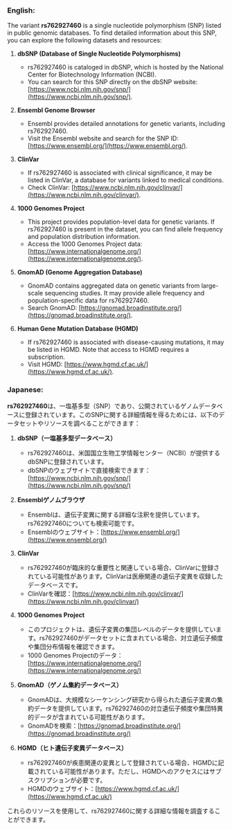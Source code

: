 ### English:
The variant **rs762927460** is a single nucleotide polymorphism (SNP) listed in public genomic databases. To find detailed information about this SNP, you can explore the following datasets and resources:

1. **dbSNP (Database of Single Nucleotide Polymorphisms)**  
   - rs762927460 is cataloged in dbSNP, which is hosted by the National Center for Biotechnology Information (NCBI).  
   - You can search for this SNP directly on the dbSNP website: [https://www.ncbi.nlm.nih.gov/snp/](https://www.ncbi.nlm.nih.gov/snp/).

2. **Ensembl Genome Browser**  
   - Ensembl provides detailed annotations for genetic variants, including rs762927460.  
   - Visit the Ensembl website and search for the SNP ID: [https://www.ensembl.org/](https://www.ensembl.org/).

3. **ClinVar**  
   - If rs762927460 is associated with clinical significance, it may be listed in ClinVar, a database for variants linked to medical conditions.  
   - Check ClinVar: [https://www.ncbi.nlm.nih.gov/clinvar/](https://www.ncbi.nlm.nih.gov/clinvar/).

4. **1000 Genomes Project**  
   - This project provides population-level data for genetic variants. If rs762927460 is present in the dataset, you can find allele frequency and population distribution information.  
   - Access the 1000 Genomes Project data: [https://www.internationalgenome.org/](https://www.internationalgenome.org/).

5. **GnomAD (Genome Aggregation Database)**  
   - GnomAD contains aggregated data on genetic variants from large-scale sequencing studies. It may provide allele frequency and population-specific data for rs762927460.  
   - Search GnomAD: [https://gnomad.broadinstitute.org/](https://gnomad.broadinstitute.org/).

6. **Human Gene Mutation Database (HGMD)**  
   - If rs762927460 is associated with disease-causing mutations, it may be listed in HGMD. Note that access to HGMD requires a subscription.  
   - Visit HGMD: [https://www.hgmd.cf.ac.uk/](https://www.hgmd.cf.ac.uk/).

### Japanese:
**rs762927460**は、一塩基多型（SNP）であり、公開されているゲノムデータベースに登録されています。このSNPに関する詳細情報を得るためには、以下のデータセットやリソースを調べることができます：

1. **dbSNP（一塩基多型データベース）**  
   - rs762927460は、米国国立生物工学情報センター（NCBI）が提供するdbSNPに登録されています。  
   - dbSNPのウェブサイトで直接検索できます：[https://www.ncbi.nlm.nih.gov/snp/](https://www.ncbi.nlm.nih.gov/snp/)

2. **Ensemblゲノムブラウザ**  
   - Ensemblは、遺伝子変異に関する詳細な注釈を提供しています。rs762927460についても検索可能です。  
   - Ensemblのウェブサイト：[https://www.ensembl.org/](https://www.ensembl.org/)

3. **ClinVar**  
   - rs762927460が臨床的な重要性と関連している場合、ClinVarに登録されている可能性があります。ClinVarは医療関連の遺伝子変異を収録したデータベースです。  
   - ClinVarを確認：[https://www.ncbi.nlm.nih.gov/clinvar/](https://www.ncbi.nlm.nih.gov/clinvar/)

4. **1000 Genomes Project**  
   - このプロジェクトは、遺伝子変異の集団レベルのデータを提供しています。rs762927460がデータセットに含まれている場合、対立遺伝子頻度や集団分布情報を確認できます。  
   - 1000 Genomes Projectのデータ：[https://www.internationalgenome.org/](https://www.internationalgenome.org/)

5. **GnomAD（ゲノム集約データベース）**  
   - GnomADは、大規模なシーケンシング研究から得られた遺伝子変異の集約データを提供しています。rs762927460の対立遺伝子頻度や集団特異的データが含まれている可能性があります。  
   - GnomADを検索：[https://gnomad.broadinstitute.org/](https://gnomad.broadinstitute.org/)

6. **HGMD（ヒト遺伝子変異データベース）**  
   - rs762927460が疾患関連の変異として登録されている場合、HGMDに記載されている可能性があります。ただし、HGMDへのアクセスにはサブスクリプションが必要です。  
   - HGMDのウェブサイト：[https://www.hgmd.cf.ac.uk/](https://www.hgmd.cf.ac.uk/)

これらのリソースを使用して、rs762927460に関する詳細な情報を調査することができます。
